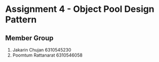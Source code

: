 # Assignment 4 - Object Pool Design Pattern
## Member Group  
1. Jakarin Chujan 6310545230
2. Poomtum Rattanarat  6310546058  